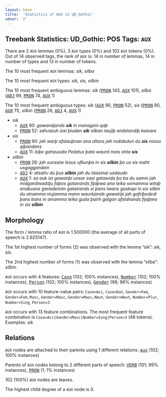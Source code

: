 ```yaml
---
layout: base
title:  'Statistics of AUX in UD_Gothic'
udver: '2'
---
```


## Treebank Statistics: UD_Gothic: POS Tags: `AUX`

There are 2 `AUX` lemmas (0%), 3 `AUX` types (0%) and 102 `AUX` tokens (0%).
Out of 14 observed tags, the rank of `AUX` is: 14 in number of lemmas, 14 in number of types and 13 in number of tokens.

The 10 most frequent `AUX` lemmas: <em>sik, silba</em>

The 10 most frequent `AUX` types:  <em>sik, sis, silbin</em>

The 10 most frequent ambiguous lemmas: <em>sik</em> (<tt><a href="got-pos-PRON.html">PRON</a></tt> 143, <tt><a href="got-pos-AUX.html">AUX</a></tt> 101), <em>silba</em> (<tt><a href="got-pos-ADJ.html">ADJ</a></tt> 99, <tt><a href="got-pos-PRON.html">PRON</a></tt> 74, <tt><a href="got-pos-AUX.html">AUX</a></tt> 1)

The 10 most frequent ambiguous types:  <em>sik</em> (<tt><a href="got-pos-AUX.html">AUX</a></tt> 90, <tt><a href="got-pos-PRON.html">PRON</a></tt> 52), <em>sis</em> (<tt><a href="got-pos-PRON.html">PRON</a></tt> 90, <tt><a href="got-pos-AUX.html">AUX</a></tt> 11), <em>silbin</em> (<tt><a href="got-pos-PRON.html">PRON</a></tt> 26, <tt><a href="got-pos-ADJ.html">ADJ</a></tt> 4, <tt><a href="got-pos-AUX.html">AUX</a></tt> 1)


* <em>sik</em>
  * <tt><a href="got-pos-AUX.html">AUX</a></tt> 90: <em>gawandjands <b>sik</b> in managein qaþ</em>
  * <tt><a href="got-pos-PRON.html">PRON</a></tt> 52: <em>saƕazuh izei þiudan <b>sik</b> silban taujiþ andstandiþ kaisara</em>
* <em>sis</em>
  * <tt><a href="got-pos-PRON.html">PRON</a></tt> 90: <em>jah warþ afslauþnan ana allans jah rodidedun du <b>sis</b> misso qiþandans</em>
  * <tt><a href="got-pos-AUX.html">AUX</a></tt> 11: <em>biþe gahausida Peilatus þata waurd mais ohta <b>sis</b></em>
* <em>silbin</em>
  * <tt><a href="got-pos-PRON.html">PRON</a></tt> 26: <em>jah sunsaiw Iesus ufkunþa in sis <b>silbin</b> þo us sis maht usgaggandein</em>
  * <tt><a href="got-pos-ADJ.html">ADJ</a></tt> 4: <em>atsaiƕ du þus <b>silbin</b> jah du laiseinai usdaudo</em>
  * <tt><a href="got-pos-AUX.html">AUX</a></tt> 1: <em>sa auk ist gawairþi unsar saei gatawida þo ba du samin jah midgardiwaddju faþos gatairands fijaþwa ana leika seinamma witoþ anabusne garaideinim gatairands ei þans twans gaskopi in sis silbin du ainamma niujamma mann waurkjands gawairþi jah gafriþodedi þans bans in ainamma leika guda þairh galgan afslahands fijaþwa in sis <b>silbin</b></em>

## Morphology

The form / lemma ratio of `AUX` is 1.500000 (the average of all parts of speech is 2.625147).

The 1st highest number of forms (2) was observed with the lemma “sik”: <em>sik, sis</em>.

The 2nd highest number of forms (1) was observed with the lemma “silba”: <em>silbin</em>.

`AUX` occurs with 4 features: <tt><a href="got-feat-Case.html">Case</a></tt> (102; 100% instances), <tt><a href="got-feat-Number.html">Number</a></tt> (102; 100% instances), <tt><a href="got-feat-Person.html">Person</a></tt> (102; 100% instances), <tt><a href="got-feat-Gender.html">Gender</a></tt> (98; 96% instances)

`AUX` occurs with 10 feature-value pairs: `Case=Acc`, `Case=Dat`, `Gender=Fem`, `Gender=Fem,Masc`, `Gender=Masc`, `Gender=Masc,Neut`, `Gender=Neut`, `Number=Plur`, `Number=Sing`, `Person=3`

`AUX` occurs with 13 feature combinations.
The most frequent feature combination is `Case=Acc|Gender=Masc|Number=Sing|Person=3` (46 tokens).
Examples: <em>sik</em>


## Relations

`AUX` nodes are attached to their parents using 1 different relations: <tt><a href="got-dep-aux.html">aux</a></tt> (102; 100% instances)

Parents of `AUX` nodes belong to 2 different parts of speech: <tt><a href="got-pos-VERB.html">VERB</a></tt> (101; 99% instances), <tt><a href="got-pos-PRON.html">PRON</a></tt> (1; 1% instances)

102 (100%) `AUX` nodes are leaves.

The highest child degree of a `AUX` node is 0.

